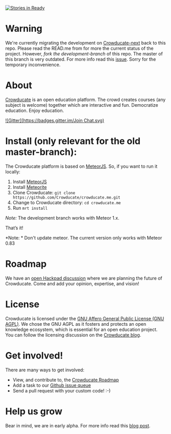 [![Stories in Ready](https://badge.waffle.io/Crowducate/crowducate-platform.png?label=ready&title=Ready)](https://waffle.io/Crowducate/crowducate-platform)
# Warning
We're currently migrating the development on [Crowducate-next](https://github.com/Crowducate/crowducate-next) back to this repo. Please read the READ.me from for more the current status of the project. However, *fork the development-branch* of this repo. The master of this branch is very outdated. For more info read this [issue](https://github.com/Crowducate/crowducate-platform/issues/99#issuecomment-114567430).  Sorry for the temporary inconvenience. 

# About 
[Crowducate](http://www.crowducate.me/ "Crowducate Webapp") is an open education platform. 
The crowd creates courses (any subject is welcome) together which are interactive and fun. 
Democratize education. Enjoy education.

[![Gitter](https://badges.gitter.im/Join Chat.svg)](https://gitter.im/Crowducate/crowducate-platform?utm_source=badge&utm_medium=badge&utm_campaign=pr-badge&utm_content=badge)


# Install (only relevant for the old master-branch): 

The Crowducate platform is based on [MeteorJS](https://www.meteor.com/ "MeteorJS"). So, if you want to run it locally: 

1.	Install [MeteorJS](https://github.com/meteor/meteor "Install Meteor Guide GitHub")
2.	Install [Meteorite](https://www.npmjs.com/package/meteorite)
3.	Clone Crowducate: `git clone https://github.com/Crowducate/crowducate.me.git`
4.	Change to Crowducate directory: `cd crowducate.me`
5.	Run `mrt install`

*Note:* The development branch works with Meteor 1.x.

That’s it!

*Note: * Don't update meteor. The current version only works with Meteor 0.83

# Roadmap
We have an [open Hackpad discussion](https://hackpad.com/Crowducate-Roadmap-Ideas-ATAX9ZTodoe) where we are planning the future of Crowducate. Come and add your opinion, expertise, and vision!


# License

Crowducate is licensed under the [GNU Affero General Public License (GNU AGPL)](https://github.com/Crowducate/crowducate.me/blob/master/LICENSE.txt "License for Crowducate"). We chose the GNU AGPL as it fosters and protects an open knowledge ecosystem, which is essential for an open education project. You can follow the licensing discussion on the [Crowducate blog](http://blog.crowducate.me/chose-gpl-license-open-source-project/).

# Get involved!
There are many ways to get involved:
* View, and contribute to, the [Crowducate Roadmap](https://hackpad.com/Crowducate-Roadmap-Ideas-ATAX9ZTodoe)
* Add a task to our [Github issue queue](https://github.com/Crowducate/crowducate.me/issues)
* Send a pull request with your custom code! :-)

# Help us grow
Bear in mind, we are in early alpha. For more info read this [blog post](http://blog.crowducate.me/welcome-to-crowducate/ "Welcome to Crowducate").





